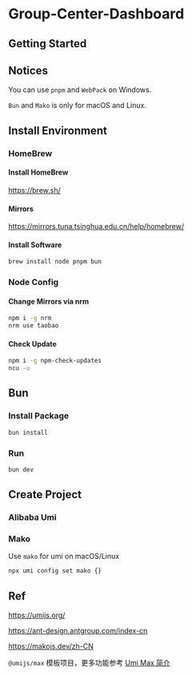 # Group-Center-Dashboard

## Getting Started

## Notices

You can use `pnpm` and `WebPack` on Windows.

`Bun` and `Mako` is only for macOS and Linux.

## Install Environment

### HomeBrew

#### Install HomeBrew

https://brew.sh/

#### Mirrors

https://mirrors.tuna.tsinghua.edu.cn/help/homebrew/

#### Install Software

```bash
brew install node pnpm bun
```

### Node Config

#### Change Mirrors via nrm

```bash
npm i -g nrm
nrm use taobao
```

#### Check Update

```bash
npm i -g npm-check-updates
ncu -u
```

## Bun

### Install Package

```bash
bun install
```

### Run

```bash
bun dev
```

## Create Project

### Alibaba Umi

### Mako

Use `mako` for umi on macOS/Linux

```bash
npx umi config set mako {}
```

## Ref

https://umijs.org/

https://ant-design.antgroup.com/index-cn

https://makojs.dev/zh-CN

`@umijs/max` 模板项目，更多功能参考 [Umi Max 简介](https://umijs.org/docs/max/introduce)
